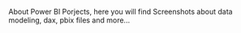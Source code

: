 About Power BI Porjects, here you will find Screenshots about data modeling, dax, pbix files and more...
